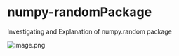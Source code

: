 # numpy-randomPackage
Investigating and Explanation of numpy.random package

![image.png](attachment:image.png)
